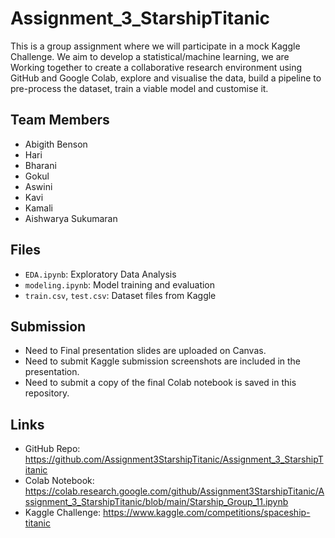 # Assignment_3_StarshipTitanic
This is a group assignment where we will participate in a mock Kaggle Challenge. We aim to develop a statistical/machine learning, we are Working together to create a collaborative research environment using GitHub and Google Colab, explore and visualise the data, build a pipeline to pre-process the dataset, train a viable model and customise it.

## Team Members

- Abigith Benson
- Hari
- Bharani
- Gokul
- Aswini
- Kavi
- Kamali
- Aishwarya Sukumaran

## Files

- `EDA.ipynb`: Exploratory Data Analysis
- `modeling.ipynb`: Model training and evaluation
- `train.csv`, `test.csv`: Dataset files from Kaggle

## Submission

- Need to Final presentation slides are uploaded on Canvas.
- Need to  submit Kaggle submission screenshots are included in the presentation.
-  Need to submit a copy of the final Colab notebook is saved in this repository.

## Links

- GitHub Repo: https://github.com/Assignment3StarshipTitanic/Assignment_3_StarshipTitanic
- Colab Notebook: https://colab.research.google.com/github/Assignment3StarshipTitanic/Assignment_3_StarshipTitanic/blob/main/Starship_Group_11.ipynb
- Kaggle Challenge: https://www.kaggle.com/competitions/spaceship-titanic

